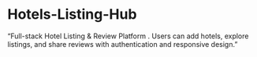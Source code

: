 # Hotels-Listing-Hub
“Full-stack Hotel Listing &amp; Review Platform . Users can add hotels, explore listings, and share reviews with authentication and responsive design.”
